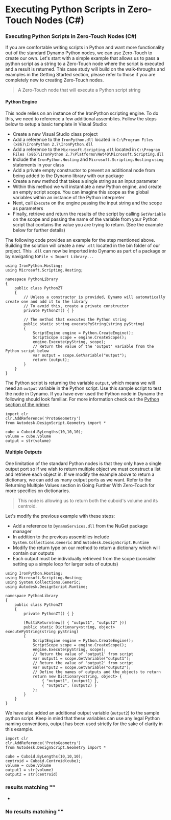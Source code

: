 # Executing Python Scripts in Zero-Touch Nodes (C#)

### Executing Python Scripts in Zero-Touch Nodes (C#) <a href="#executing-python-scripts-in-zero-touch-nodes-c" id="executing-python-scripts-in-zero-touch-nodes-c"></a>

If you are comfortable writing scripts in Python and want more functionality out of the standard Dynamo Python nodes, we can use Zero-Touch to create our own. Let's start with a simple example that allows us to pass a python script as a string to a Zero-Touch node where the script is executed and a result is returned. This case study will build on the walk-throughs and examples in the Getting Started section, please refer to those if you are completely new to creating Zero-Touch nodes.

> A Zero-Touch node that will execute a Python script string

#### Python Engine <a href="#python-engine" id="python-engine"></a>

This node relies on an instance of the IronPython scripting engine. To do this, we need to reference a few additional assemblies. Follow the steps below to setup a basic template in Visual Studio:

* Create a new Visual Studio class project
* Add a reference to the `IronPython.dll` located in `C:\Program Files (x86)\IronPython 2.7\IronPython.dll`
* Add a reference to the `Microsoft.Scripting.dll` located in `C:\Program Files (x86)\IronPython 2.7\Platforms\Net40\Microsoft.Scripting.dll`
* Include the `IronPython.Hosting` and `Microsoft.Scripting.Hosting` `using` statements in your class
* Add a private empty constructor to prevent an additional node from being added to the Dynamo library with our package
* Create a new method that takes a single string as an input parameter
* Within this method we will instantiate a new Python engine, and create an empty script scope. You can imagine this scope as the global variables within an instance of the Python interpreter
* Next, call `Execute` on the engine passing the input string and the scope as parameters
* Finally, retrieve and return the results of the script by calling `GetVariable` on the scope and passing the name of the variable from your Python script that contains the value you are trying to return. (See the example below for further details)

The following code provides an example for the step mentioned above. Building the solution will create a new `.dll` located in the bin folder of our project. This `.dll` can now be imported into Dynamo as part of a package or by navigating to`File < Import Library...`

```
using IronPython.Hosting;
using Microsoft.Scripting.Hosting;

namespace PythonLibrary
{
    public class PythonZT
    {
        // Unless a constructor is provided, Dynamo will automatically create one and add it to the library
        // To avoid this, create a private constructor
        private PythonZT() { }

        // The method that executes the Python string
        public static string executePyString(string pyString)
        {
            ScriptEngine engine = Python.CreateEngine();
            ScriptScope scope = engine.CreateScope();
            engine.Execute(pyString, scope);
            // Return the value of the 'output' variable from the Python script below
            var output = scope.GetVariable("output");
            return (output);
        }
    }
}
```

The Python script is returning the variable `output`, which means we will need an `output` variable in the Python script. Use this sample script to test the node in Dynamo. If you have ever used the Python node in Dynamo the following should look familiar. For more information check out the [Python section of the primer](http://dynamoprimer.com/en/09\_Custom-Nodes/9-4\_Python.html).

```
import clr
clr.AddReference('ProtoGeometry')
from Autodesk.DesignScript.Geometry import *

cube = Cuboid.ByLengths(10,10,10);
volume = cube.Volume
output = str(volume)
```

#### Multiple Outputs <a href="#multiple-outputs" id="multiple-outputs"></a>

One limitation of the standard Python nodes is that they only have a single output port so if we wish to return multiple object we must construct a list and retrieve each object in. If we modify the example above to return a dictionary, we can add as many output ports as we want. Refer to the Returning Multiple Values section in Going Further With Zero-Touch for more specifics on dictionaries.

> This node is allowing us to return both the cuboid's volume and its centroid.

Let's modify the previous example with these steps:

* Add a reference to `DynamoServices.dll` from the NuGet package manager
* In addition to the previous assemblies include `System.Collections.Generic` and `Autodesk.DesignScript.Runtime`
* Modify the return type on our method to return a dictionary which will contain our outputs
* Each output must be individually retrieved from the scope (consider setting up a simple loop for larger sets of outputs)

```
using IronPython.Hosting;
using Microsoft.Scripting.Hosting;
using System.Collections.Generic;
using Autodesk.DesignScript.Runtime;

namespace PythonLibrary
{
    public class PythonZT
    {
        private PythonZT() { }

        [MultiReturn(new[] { "output1", "output2" })]
        public static Dictionary<string, object> executePyString(string pyString)
        {
            ScriptEngine engine = Python.CreateEngine();
            ScriptScope scope = engine.CreateScope();
            engine.Execute(pyString, scope);
            // Return the value of 'output1' from script
            var output1 = scope.GetVariable("output1");
            // Return the value of 'output2' from script
            var output2 = scope.GetVariable("output2");
            // Define the names of outputs and the objects to return
            return new Dictionary<string, object> {
                { "output1", (output1) },
                { "output2", (output2) }
            };
        }
    }
}
```

We have also added an additional output variable (`output2`) to the sample python script. Keep in mind that these variables can use any legal Python naming conventions, output has been used strictly for the sake of clarity in this example.

```
import clr
clr.AddReference('ProtoGeometry')
from Autodesk.DesignScript.Geometry import *

cube = Cuboid.ByLengths(10,10,10);
centroid = Cuboid.Centroid(cube);
volume = cube.Volume
output1 = str(volume)
output2 = str(centroid)
```

### results matching ""

*

### No results matching ""
